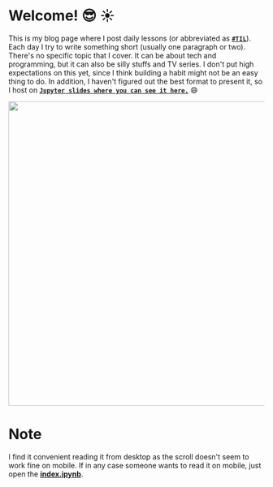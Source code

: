 # Welcome! :sunglasses: :sunny:
This is my blog page where I post daily lessons (or abbreviated as [<strong>`#TIL`</strong>](https://www.urbandictionary.com/define.php?term=TIL)). Each day I try to write something short (usually one paragraph or two). There's no specific topic that I cover. It can be about tech and programming, but it can also be silly stuffs and TV series. I don't put high expectations on this yet, since I think building a habit might not be an easy thing to do. In addition, I haven't figured out the best format to present it, so I host on [<strong>`Jupyter slides where you can see it here.`</strong>](https://ledwindra.github.io/today-i-learned/#/) :smile:

<p align="center">
  <img width="1000" height="600" src="https://media.giphy.com/media/SSirUu2TrV65ymCi4J/giphy.gif">
</p>


# Note
I find it convenient reading it from desktop as the scroll doesn't seem to work fine on mobile. If in any case someone wants to read it on mobile, just open the [<strong>index.ipynb</strong>](https://github.com/ledwindra/nber/runs/944566116?check_suite_focus=true).
